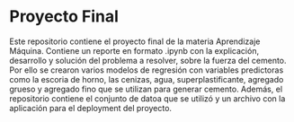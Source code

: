 # Proyecto Final
Este repositorio contiene el proyecto final de la materia Aprendizaje Máquina. Contiene un reporte en formato .ipynb con la explicación, desarrollo y solución del problema a resolver, sobre la fuerza del cemento. Por ello se crearon varios modelos de regresión con variables predictoras como la escoria de horno, las cenizas, agua, superplastificante, agregado grueso y agregado fino que se utilizan para generar cemento. Además, el repositorio contiene el conjunto de datoa que se utilizó y un archivo con la aplicación para el deployment del proyecto. 
